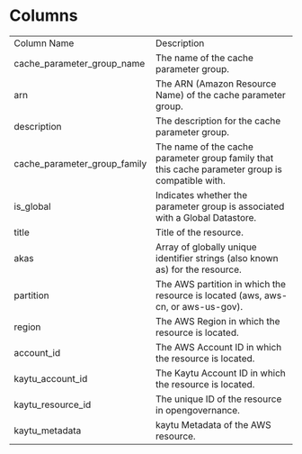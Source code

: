 # Columns  

<table>
	<tr><td>Column Name</td><td>Description</td></tr>
	<tr><td>cache_parameter_group_name</td><td>The name of the cache parameter group.</td></tr>
	<tr><td>arn</td><td>The ARN (Amazon Resource Name) of the cache parameter group.</td></tr>
	<tr><td>description</td><td>The description for the cache parameter group.</td></tr>
	<tr><td>cache_parameter_group_family</td><td>The name of the cache parameter group family that this cache parameter group is compatible with.</td></tr>
	<tr><td>is_global</td><td>Indicates whether the parameter group is associated with a Global Datastore.</td></tr>
	<tr><td>title</td><td>Title of the resource.</td></tr>
	<tr><td>akas</td><td>Array of globally unique identifier strings (also known as) for the resource.</td></tr>
	<tr><td>partition</td><td>The AWS partition in which the resource is located (aws, aws-cn, or aws-us-gov).</td></tr>
	<tr><td>region</td><td>The AWS Region in which the resource is located.</td></tr>
	<tr><td>account_id</td><td>The AWS Account ID in which the resource is located.</td></tr>
	<tr><td>kaytu_account_id</td><td>The Kaytu Account ID in which the resource is located.</td></tr>
	<tr><td>kaytu_resource_id</td><td>The unique ID of the resource in opengovernance.</td></tr>
	<tr><td>kaytu_metadata</td><td>kaytu Metadata of the AWS resource.</td></tr>
</table>